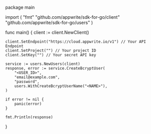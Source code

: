 package main

import (
    "fmt"
    "github.com/appwrite/sdk-for-go/client"
    "github.com/appwrite/sdk-for-go/users"
)

func main() {
    client := client.NewClient()

    client.SetEndpoint("https://cloud.appwrite.io/v1") // Your API Endpoint
    client.SetProject("") // Your project ID
    client.SetKey("") // Your secret API key

    service := users.NewUsers(client)
    response, error := service.CreateBcryptUser(
        "<USER_ID>",
        "email@example.com",
        "password",
        users.WithCreateBcryptUserName("<NAME>"),
    )

    if error != nil {
        panic(error)
    }

    fmt.Println(response)
}
